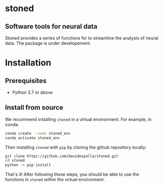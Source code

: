 # stoned
Software tools for neural data
---

Stoned provides a series of functions for to streamline the  analysis of neural data. The package is under developement.

# Installation

## Prerequisites
- Python 3.7 or above 

## Install from source

We recommend installing `stoned` in a virtual environment. For example, in conda:
```bash
conda create --name stoned_env
conda activate stoned_env
```

Then installing `stoned` with `pip` by cloning the github repository locally:
```bash
git clone https://github.com/davidespalla/stoned.git
cd stoned
python -m pip install .

```

That's it! After following these steps, you should be able to use the functions in `stoned` within the virtual environment.